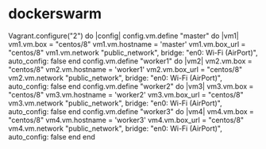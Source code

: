 # dockerswarm

Vagrant.configure("2") do |config|
config.vm.define "master" do |vm1|
vm1.vm.box = "centos/8"
vm1.vm.hostname = 'master'
vm1.vm.box_url = "centos/8"
vm1.vm.network "public_network", bridge: "en0: Wi-Fi (AirPort)", auto_config: false
end
config.vm.define "worker1" do |vm2|
vm2.vm.box = "centos/8"
vm2.vm.hostname = 'worker1'
vm2.vm.box_url = "centos/8"
vm2.vm.network "public_network", bridge: "en0: Wi-Fi (AirPort)", auto_config: false
end
config.vm.define "worker2" do |vm3|
vm3.vm.box = "centos/8"
vm3.vm.hostname = 'worker2'
vm3.vm.box_url = "centos/8"
vm3.vm.network "public_network", bridge: "en0: Wi-Fi (AirPort)", auto_config: false
end
config.vm.define "worker3" do |vm4|
vm4.vm.box = "centos/8"
vm4.vm.hostname = 'worker3'
vm4.vm.box_url = "centos/8"
vm4.vm.network "public_network", bridge: "en0: Wi-Fi (AirPort)", auto_config: false
end
end
